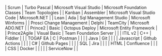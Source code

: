 ﻿| Scrum                    | Turbo Pascal          | Microsoft Visual Studio      | Microsoft Foundation Classes | Team Topologies |
| Kanban                   | Assembler             | Microsoft Visual Studio Code | Microsoft.NET                |
| Lean                     | Ada                   | Sql Management Studio        | Microsoft Winforms           |
| Prosci Change Management | Delphi                | TeamCity                     | Microsoft ADO.NET            |
| Prince2                  | Basic                 | Octopus Deploy               | Microsoft Entity Framework   |
| Prince2Agile             | Visual Basic          | Team Foundation Server       |                              |
| ITIL v2                  | C++                   | Fiddler                      |                              |
| TOGAF EA                 | C                     | Postman                      |                              |
|                          | Java                  | Git                          |                              |
|                          | Javascript            | Github Actions               |                              |
|                          | C#                    | Github Pages                 |                              |
|                          | SQL                   | Jira                         |                              |
|                          | HTML                  | Confluence                   |                              |
|                          | CSS                   | Docker                       |                              |
|                          |                       | ServiceNow                   |                              |